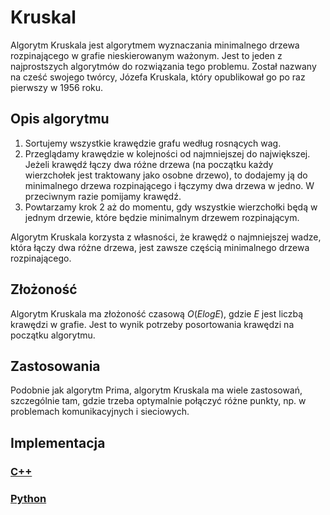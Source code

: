 # Kruskal

Algorytm Kruskala jest algorytmem wyznaczania minimalnego drzewa rozpinającego w grafie nieskierowanym ważonym. Jest to jeden z najprostszych algorytmów do rozwiązania tego problemu. Został nazwany na cześć swojego twórcy, Józefa Kruskala, który opublikował go po raz pierwszy w 1956 roku.

## Opis algorytmu

1. Sortujemy wszystkie krawędzie grafu według rosnących wag.
2. Przeglądamy krawędzie w kolejności od najmniejszej do największej. Jeżeli krawędź łączy dwa różne drzewa (na początku każdy wierzchołek jest traktowany jako osobne drzewo), to dodajemy ją do minimalnego drzewa rozpinającego i łączymy dwa drzewa w jedno. W przeciwnym razie pomijamy krawędź.
3. Powtarzamy krok $2$ aż do momentu, gdy wszystkie wierzchołki będą w jednym drzewie, które będzie minimalnym drzewem rozpinającym.

Algorytm Kruskala korzysta z własności, że krawędź o najmniejszej wadze, która łączy dwa różne drzewa, jest zawsze częścią minimalnego drzewa rozpinającego.

## Złożoność

Algorytm Kruskala ma złożoność czasową $O(E log E)$, gdzie $E$ jest liczbą krawędzi w grafie. Jest to wynik potrzeby posortowania krawędzi na początku algorytmu.

## Zastosowania

Podobnie jak algorytm Prima, algorytm Kruskala ma wiele zastosowań, szczególnie tam, gdzie trzeba optymalnie połączyć różne punkty, np. w problemach komunikacyjnych i sieciowych.

## Implementacja

### [C++](../../programming/c++/algorithms/graphs/kruskal.md)

### [Python](../../programming/python/algorithms/graphs/kruskal.md)
